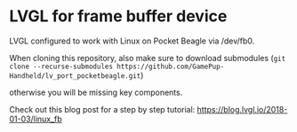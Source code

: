 # LVGL for frame buffer device

LVGL configured to work with Linux on Pocket Beagle via /dev/fb0.

When cloning this repository, also make sure to download submodules (`git clone --recurse-submodules https://github.com/GamePup-Handheld/lv_port_pocketbeagle.git`)

 otherwise you will be missing key components.

Check out this blog post for a step by step tutorial:
https://blog.lvgl.io/2018-01-03/linux_fb
